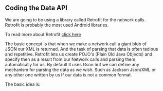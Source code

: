## Coding the Data API

We are going to be using a library called Retrofit for the network calls. Retrofit is probably the most used Android libraries.

To read more about Retrofit [click here](http://square.github.io/retrofit/)

The basic concept is that when we make a network call a giant blob of JSON our XML is returned. And the task of parsing that data is often tedious and repetitive.
Retrofit lets us create POJO's (Plain Old Java Objects) and specify then as a result from our Network calls and parsing them automatically for us.
By default it uses Gson but we can define any mechanism for parsing the data as we wish. Such as Jackson Json/XML or any other one written by us If our data is not a common format.

The basic idea is:
